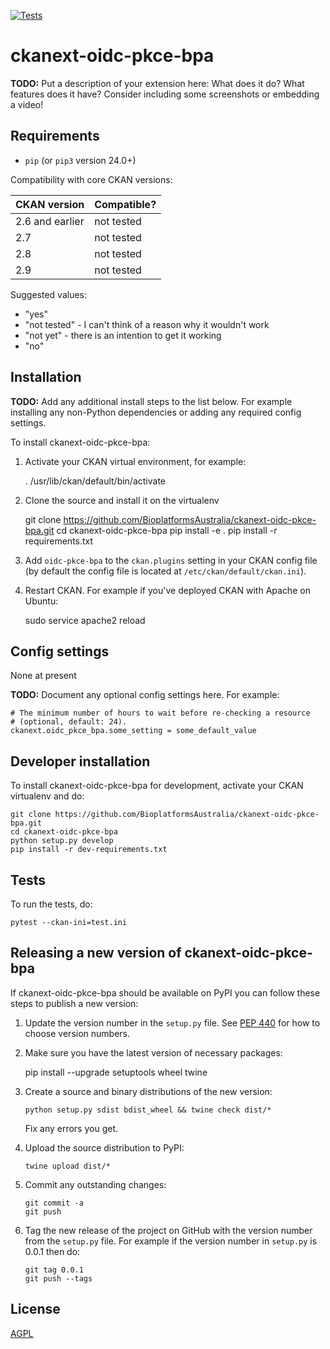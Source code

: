 [![Tests](https://github.com/BioplatformsAustralia/ckanext-oidc-pkce-bpa/workflows/Tests/badge.svg?branch=main)](https://github.com/BioplatformsAustralia/ckanext-oidc-pkce-bpa/actions)

# ckanext-oidc-pkce-bpa

**TODO:** Put a description of your extension here:  What does it do? What features does it have? Consider including some screenshots or embedding a video!


## Requirements
- `pip` (or `pip3` version 24.0+)

Compatibility with core CKAN versions:

| CKAN version    | Compatible?   |
| --------------- | ------------- |
| 2.6 and earlier | not tested    |
| 2.7             | not tested    |
| 2.8             | not tested    |
| 2.9             | not tested    |

Suggested values:

* "yes"
* "not tested" - I can't think of a reason why it wouldn't work
* "not yet" - there is an intention to get it working
* "no"


## Installation

**TODO:** Add any additional install steps to the list below.
   For example installing any non-Python dependencies or adding any required
   config settings.

To install ckanext-oidc-pkce-bpa:

1. Activate your CKAN virtual environment, for example:

     . /usr/lib/ckan/default/bin/activate

2. Clone the source and install it on the virtualenv

    git clone https://github.com/BioplatformsAustralia/ckanext-oidc-pkce-bpa.git
    cd ckanext-oidc-pkce-bpa
    pip install -e .
	pip install -r requirements.txt

3. Add `oidc-pkce-bpa` to the `ckan.plugins` setting in your CKAN
   config file (by default the config file is located at
   `/etc/ckan/default/ckan.ini`).

4. Restart CKAN. For example if you've deployed CKAN with Apache on Ubuntu:

     sudo service apache2 reload


## Config settings

None at present

**TODO:** Document any optional config settings here. For example:

	# The minimum number of hours to wait before re-checking a resource
	# (optional, default: 24).
	ckanext.oidc_pkce_bpa.some_setting = some_default_value


## Developer installation

To install ckanext-oidc-pkce-bpa for development, activate your CKAN virtualenv and
do:

    git clone https://github.com/BioplatformsAustralia/ckanext-oidc-pkce-bpa.git
    cd ckanext-oidc-pkce-bpa
    python setup.py develop
    pip install -r dev-requirements.txt


## Tests

To run the tests, do:

    pytest --ckan-ini=test.ini


## Releasing a new version of ckanext-oidc-pkce-bpa

If ckanext-oidc-pkce-bpa should be available on PyPI you can follow these steps to publish a new version:

1. Update the version number in the `setup.py` file. See [PEP 440](http://legacy.python.org/dev/peps/pep-0440/#public-version-identifiers) for how to choose version numbers.

2. Make sure you have the latest version of necessary packages:

    pip install --upgrade setuptools wheel twine

3. Create a source and binary distributions of the new version:

       python setup.py sdist bdist_wheel && twine check dist/*

   Fix any errors you get.

4. Upload the source distribution to PyPI:

       twine upload dist/*

5. Commit any outstanding changes:

       git commit -a
       git push

6. Tag the new release of the project on GitHub with the version number from
   the `setup.py` file. For example if the version number in `setup.py` is
   0.0.1 then do:

       git tag 0.0.1
       git push --tags

## License

[AGPL](https://www.gnu.org/licenses/agpl-3.0.en.html)
